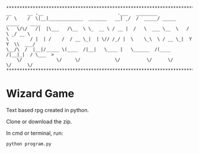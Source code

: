 
<!-- language: lang-none -->
    ***********************************************************************************
    __      __ .__                            .___   ________                          
    /  \    /  \|__|_____________  _______   __| _/  /  _____/ _____     _____    ____  
    \   \/\/   /|  |\___   /\__  \ \_  __ \ / __ |  /   \  ___ \__  \   /     \ _/ __ \ 
    \        / |  | /    /  / __ \_|  | \// /_/ |  \    \_\  \ / __ \_|  Y Y  \\  ___/ 
    \__/\  /  |__|/_____ \(____  /|__|   \____ |   \______  /(____  /|__|_|  / \___  >
        \/             \/     \/             \/          \/      \/       \/      \/ 
    ***********************************************************************************

# Wizard Game
Text based rpg created in python.

Clone or download the zip.

In cmd or terminal, run:
```
python program.py
```
